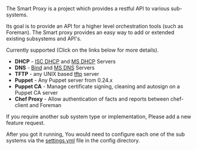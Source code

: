
The Smart Proxy is a project which provides a restful API to various sub-systems.

Its goal is to provide an API for a higher level orchestration tools (such as Foreman).
The Smart proxy provides an easy way to add or extended existing subsystems and API's.

Currently supported (Click on the links below for more details).

* **DHCP**   - [ISC DHCP](manuals/{{page.version}}/index.html#4.3.3ISCDHCP) and [MS DHCP](manuals/{{page.version}}/index.html#4.3.4MSDHCP) Servers
* **DNS**    - [Bind](manuals/{{page.version}}/index.html#4.3.5BIND) and [MS DNS](manuals/{{page.version}}/index.html#4.3.6GSS-TSIGDNS) Servers
* **TFTP**   - any UNIX based [tftp](manuals/{{page.version}}/index.html#4.3.7TFTP) server
* **Puppet** - Any Puppet server from 0.24.x
* **Puppet CA** - Manage certificate signing, cleaning and autosign on a Puppet CA server
* **Chef Proxy** - Allow authentication of facts and reports between chef-client and Foreman

If you require another sub system type or implementation, Please add a new feature request.

After you got it running, You would need to configure each one of the sub systems via the [settings.yml](manuals/{{page.version}}/index.html#4.3.2SmartProxySettings) file in the config directory.

<!---[API](#) Reference -->

<!---[Release Notes](#) -->

<!---[Known Issues](#)-->
